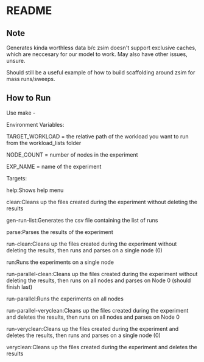 # README
## Note
Generates kinda worthless data b/c zsim doesn't support exclusive caches, which are neccesary for our model to work. May also have other issues, unsure.

Should still be a useful example of how to build scaffolding around zsim for mass runs/sweeps.

## How to Run

Use make - 

Environment Variables:

TARGET_WORKLOAD = the relative path of the workload you want to run from the workload_lists folder

NODE_COUNT = number of nodes in the experiment

EXP_NAME = name of the experiment


Targets:

help:Shows help menu

clean:Cleans up the files created during the experiment without deleting the results

gen-run-list:Generates the csv file containing the list of runs

parse:Parses the results of the experiment

run-clean:Cleans up the files created during the experiment without deleting the results, then runs and parses on a single node (0)

run:Runs the experiments on a single node

run-parallel-clean:Cleans up the files created during the experiment without deleting the results, then runs on all nodes and parses on Node 0 (should finish last)

run-parallel:Runs the experiments on all nodes

run-parallel-veryclean:Cleans up the files created during the experiment and deletes the results, then runs on all nodes and parses on Node 0

run-veryclean:Cleans up the files created during the experiment and deletes the results, then runs and parses on a single node (0)

veryclean:Cleans up the files created during the experiment and deletes the results
